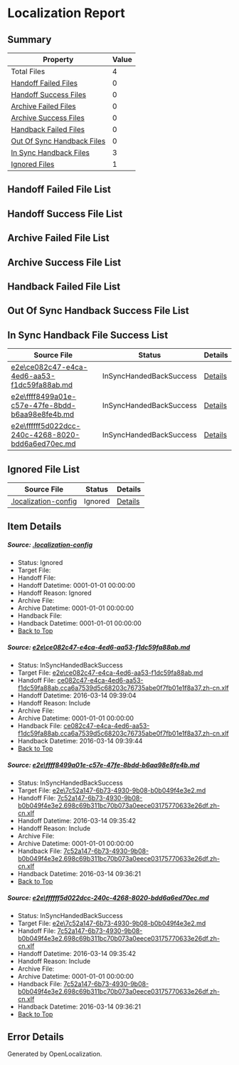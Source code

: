 # <a name='report-top'></a> Localization Report

## Summary
 Property | Value 
 -------- | ----- 
 Total Files | 4
[ Handoff Failed Files ](#handoff-failed-list)| 0
[ Handoff Success Files ](#handoff-success-list)| 0
[ Archive Failed Files ](#archive-failed-list)| 0
[ Archive Success Files ](#archive-success-list)| 0
[ Handback Failed Files ](#handback-failed-list)| 0
[ Out Of Sync Handback Files ](#outofsync-handback-success-list)| 0
[ In Sync Handback Files ](#insync-handback-success-list)| 3
[ Ignored Files ](#ignored-list)| 1

## <a name='handoff-failed-list'></a> Handoff Failed File List

## <a name='handoff-success-list'></a> Handoff Success File List

## <a name='archive-failed-list'></a> Archive Failed File List

## <a name='archive-success-list'></a> Archive Success File List

## <a name='handback-failed-list'></a> Handback Failed File List

## <a name='outofsync-handback-success-list'></a> Out Of Sync Handback Success File List

## <a name='insync-handback-success-list'></a> In Sync Handback File Success List
 Source File | Status | Details 
 ----------- | ------ | ------- 
 [e2e\ce082c47-e4ca-4ed6-aa53-f1dc59fa88ab.md](https://github.com/OpenLocalizationTest/oltest/blob/a7723af8c4e96457fafaca922527441c1a1b7c2b/e2e/ce082c47-e4ca-4ed6-aa53-f1dc59fa88ab.md) | InSyncHandedBackSuccess | [Details](#a0ca0ff8ff8296147548ce063edddcc304263fb01)
 [e2e\ffff8499a01e-c57e-47fe-8bdd-b6aa98e8fe4b.md](https://github.com/OpenLocalizationTest/oltest/blob/a7723af8c4e96457fafaca922527441c1a1b7c2b/e2e/ffff8499a01e-c57e-47fe-8bdd-b6aa98e8fe4b.md) | InSyncHandedBackSuccess | [Details](#c05bec78869dfc4c947c73c7575e4cea0befd8262)
 [e2e\ffffff5d022dcc-240c-4268-8020-bdd6a6ed70ec.md](https://github.com/OpenLocalizationTest/oltest/blob/a7723af8c4e96457fafaca922527441c1a1b7c2b/e2e/ffffff5d022dcc-240c-4268-8020-bdd6a6ed70ec.md) | InSyncHandedBackSuccess | [Details](#c05bec78869dfc4c947c73c7575e4cea0befd8263)

## <a name='ignored-list'></a> Ignored File List
 Source File | Status | Details 
 ----------- | ------ | ------- 
 [.localization-config](https://github.com/OpenLocalizationTest/oltest/blob/a7723af8c4e96457fafaca922527441c1a1b7c2b/.localization-config) | Ignored | [Details](#66aca4b1c2f43b14ec41e0e427345df94af1d5e10)

## Item Details
##### <a name='66aca4b1c2f43b14ec41e0e427345df94af1d5e10'></a> Source: [.localization-config](https://github.com/OpenLocalizationTest/oltest/blob/a7723af8c4e96457fafaca922527441c1a1b7c2b/.localization-config)
* Status: Ignored
* Target File: 
* Handoff File: 
* Handoff Datetime: 0001-01-01 00:00:00
* Handoff Reason: Ignored
* Archive File: 
* Archive Datetime: 0001-01-01 00:00:00
* Handback File: 
* Handback Datetime: 0001-01-01 00:00:00
* [Back to Top](#report-top)

##### <a name='a0ca0ff8ff8296147548ce063edddcc304263fb01'></a> Source: [e2e\ce082c47-e4ca-4ed6-aa53-f1dc59fa88ab.md](https://github.com/OpenLocalizationTest/oltest/blob/a7723af8c4e96457fafaca922527441c1a1b7c2b/e2e/ce082c47-e4ca-4ed6-aa53-f1dc59fa88ab.md)
* Status: InSyncHandedBackSuccess
* Target File: [e2e\ce082c47-e4ca-4ed6-aa53-f1dc59fa88ab.md](https://github.com/OpenLocalizationTestOrg/oltest.zh-cn/blob/f2e05b1dba96354c8af555e0d7ba11a1621b6177/e2e/ce082c47-e4ca-4ed6-aa53-f1dc59fa88ab.md)
* Handoff File: [ce082c47-e4ca-4ed6-aa53-f1dc59fa88ab.cca6a7539d5c68203c76735abe0f7fb01e1f8a37.zh-cn.xlf](https://github.com/OpenLocalizationTestOrg/olhandoff/blob/e7a8c384865615de981169994de4656d1e08774d/ol-handoff/OpenLocalizationTestOrg/oltest.zh-cn/yuwzho/ht/ce082c47-e4ca-4ed6-aa53-f1dc59fa88ab.cca6a7539d5c68203c76735abe0f7fb01e1f8a37.zh-cn.xlf)
* Handoff Datetime: 2016-03-14 09:39:04
* Handoff Reason: Include
* Archive File: 
* Archive Datetime: 0001-01-01 00:00:00
* Handback File: [ce082c47-e4ca-4ed6-aa53-f1dc59fa88ab.cca6a7539d5c68203c76735abe0f7fb01e1f8a37.zh-cn.xlf](https://github.com/OpenLocalizationTestOrg/olhandback/blob/b12023d971f66f3c72fe9fb9d54ceafa743c6791/ol-handback/OpenLocalizationTestOrg/oltest.zh-cn/yuwzho/ht/ce082c47-e4ca-4ed6-aa53-f1dc59fa88ab.cca6a7539d5c68203c76735abe0f7fb01e1f8a37.zh-cn.xlf)
* Handback Datetime: 2016-03-14 09:39:44
* [Back to Top](#report-top)

##### <a name='c05bec78869dfc4c947c73c7575e4cea0befd8262'></a> Source: [e2e\ffff8499a01e-c57e-47fe-8bdd-b6aa98e8fe4b.md](https://github.com/OpenLocalizationTest/oltest/blob/a7723af8c4e96457fafaca922527441c1a1b7c2b/e2e/ffff8499a01e-c57e-47fe-8bdd-b6aa98e8fe4b.md)
* Status: InSyncHandedBackSuccess
* Target File: [e2e\7c52a147-6b73-4930-9b08-b0b049f4e3e2.md](https://github.com/OpenLocalizationTestOrg/oltest.zh-cn/blob/83729234f012e5f48131373762a4a393020ac30b/e2e/7c52a147-6b73-4930-9b08-b0b049f4e3e2.md)
* Handoff File: [7c52a147-6b73-4930-9b08-b0b049f4e3e2.698c69b311bc70b073a0eece03175770633e26df.zh-cn.xlf](https://github.com/OpenLocalizationTestOrg/olhandoff/blob/44d38fbfdc9b435749447798e6dadb5a337967ec/ol-handoff/OpenLocalizationTestOrg/oltest.zh-cn/yuwzho/ht/7c52a147-6b73-4930-9b08-b0b049f4e3e2.698c69b311bc70b073a0eece03175770633e26df.zh-cn.xlf)
* Handoff Datetime: 2016-03-14 09:35:42
* Handoff Reason: Include
* Archive File: 
* Archive Datetime: 0001-01-01 00:00:00
* Handback File: [7c52a147-6b73-4930-9b08-b0b049f4e3e2.698c69b311bc70b073a0eece03175770633e26df.zh-cn.xlf](https://github.com/OpenLocalizationTestOrg/olhandback/blob/2e9ad181d985ab5e9d4c8c477110cd0a3eb522b4/ol-handback/OpenLocalizationTestOrg/oltest.zh-cn/yuwzho/ht/7c52a147-6b73-4930-9b08-b0b049f4e3e2.698c69b311bc70b073a0eece03175770633e26df.zh-cn.xlf)
* Handback Datetime: 2016-03-14 09:36:21
* [Back to Top](#report-top)

##### <a name='c05bec78869dfc4c947c73c7575e4cea0befd8263'></a> Source: [e2e\ffffff5d022dcc-240c-4268-8020-bdd6a6ed70ec.md](https://github.com/OpenLocalizationTest/oltest/blob/a7723af8c4e96457fafaca922527441c1a1b7c2b/e2e/ffffff5d022dcc-240c-4268-8020-bdd6a6ed70ec.md)
* Status: InSyncHandedBackSuccess
* Target File: [e2e\7c52a147-6b73-4930-9b08-b0b049f4e3e2.md](https://github.com/OpenLocalizationTestOrg/oltest.zh-cn/blob/83729234f012e5f48131373762a4a393020ac30b/e2e/7c52a147-6b73-4930-9b08-b0b049f4e3e2.md)
* Handoff File: [7c52a147-6b73-4930-9b08-b0b049f4e3e2.698c69b311bc70b073a0eece03175770633e26df.zh-cn.xlf](https://github.com/OpenLocalizationTestOrg/olhandoff/blob/44d38fbfdc9b435749447798e6dadb5a337967ec/ol-handoff/OpenLocalizationTestOrg/oltest.zh-cn/yuwzho/ht/7c52a147-6b73-4930-9b08-b0b049f4e3e2.698c69b311bc70b073a0eece03175770633e26df.zh-cn.xlf)
* Handoff Datetime: 2016-03-14 09:35:42
* Handoff Reason: Include
* Archive File: 
* Archive Datetime: 0001-01-01 00:00:00
* Handback File: [7c52a147-6b73-4930-9b08-b0b049f4e3e2.698c69b311bc70b073a0eece03175770633e26df.zh-cn.xlf](https://github.com/OpenLocalizationTestOrg/olhandback/blob/2e9ad181d985ab5e9d4c8c477110cd0a3eb522b4/ol-handback/OpenLocalizationTestOrg/oltest.zh-cn/yuwzho/ht/7c52a147-6b73-4930-9b08-b0b049f4e3e2.698c69b311bc70b073a0eece03175770633e26df.zh-cn.xlf)
* Handback Datetime: 2016-03-14 09:36:21
* [Back to Top](#report-top)


## Error Details

Generated by OpenLocalization.
